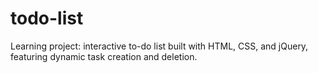 # todo-list
Learning project: interactive to-do list built with HTML, CSS, and jQuery, featuring dynamic task creation and deletion.

